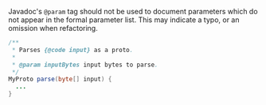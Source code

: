 Javadoc's `@param` tag should not be used to document parameters which do not
appear in the formal parameter list. This may indicate a typo, or an omission
when refactoring.

```java {.bad}
/**
 * Parses {@code input} as a proto.
 *
 * @param inputBytes input bytes to parse.
 */
MyProto parse(byte[] input) {
  ...
}
```
